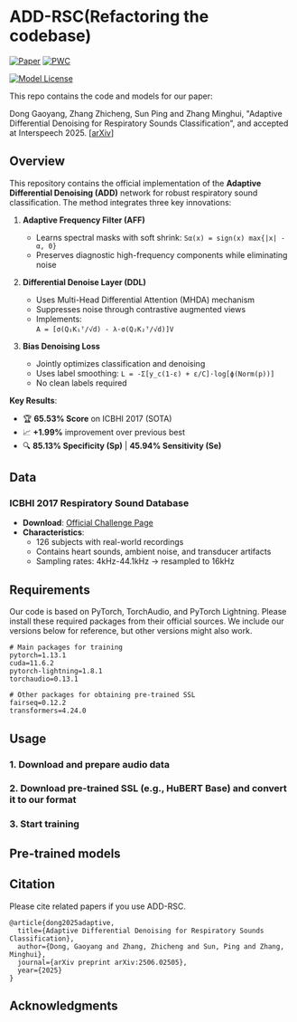 # ADD-RSC(Refactoring the codebase)
[![Paper](https://img.shields.io/badge/arXiv-2506.02505-red.svg?style=flat)](https://arxiv.org/abs/2506.02505)
[![PWC](https://img.shields.io/endpoint.svg?url=https://paperswithcode.com/badge/adaptive-differential-denoising-for/audio-classification-on-icbhi-respiratory)](https://paperswithcode.com/sota/audio-classification-on-icbhi-respiratory?p=adaptive-differential-denoising-for)

[![Model License](https://img.shields.io/badge/Model_License-Apache_2.0-olive)](https://opensource.org/licenses/Apache-2.0)

This repo contains the code and models for our paper: 

Dong Gaoyang, Zhang Zhicheng, Sun Ping and Zhang Minghui, "Adaptive Differential Denoising for Respiratory Sounds Classification", and accepted at Interspeech 2025.
[[arXiv](https://arxiv.org/pdf/2506.02505)]


## Overview
This repository contains the official implementation of the **Adaptive Differential Denoising (ADD)** network for robust respiratory sound classification. The method integrates three key innovations:

1. **Adaptive Frequency Filter (AFF)**  
   - Learns spectral masks with soft shrink: `Sα(x) = sign(x) max{|x| - α, 0}`
   - Preserves diagnostic high-frequency components while eliminating noise

2. **Differential Denoise Layer (DDL)**  
   - Uses Multi-Head Differential Attention (MHDA) mechanism
   - Suppresses noise through contrastive augmented views
   - Implements:  
     `A = [σ(Q₁K₁ᵀ/√d) - λ·σ(Q₂K₂ᵀ/√d)]V`

3. **Bias Denoising Loss**  
   - Jointly optimizes classification and denoising
   - Uses label smoothing: `L = -Σ[y_c(1-ε) + ε/C]·log[ϕ(Norm(p))]`
   - No clean labels required

**Key Results**:
- 🏆 **65.53% Score** on ICBHI 2017 (SOTA)
- 📈 **+1.99%** improvement over previous best
- 🔍 **85.13% Specificity (Sp)** | **45.94% Sensitivity (Se)**

## Data
### ICBHI 2017 Respiratory Sound Database
- **Download**: [Official Challenge Page](https://bhichallenge.med.auth.gr/ICBHI_2017_Challenge)
- **Characteristics**:
  - 126 subjects with real-world recordings
  - Contains heart sounds, ambient noise, and transducer artifacts
  - Sampling rates: 4kHz-44.1kHz → resampled to 16kHz



## Requirements

Our code is based on PyTorch, TorchAudio, and PyTorch Lightning. Please install these required packages from their official sources. We include our versions below for reference, but other versions might also work.

```
# Main packages for training
pytorch=1.13.1
cuda=11.6.2
pytorch-lightning=1.8.1
torchaudio=0.13.1

# Other packages for obtaining pre-trained SSL
fairseq=0.12.2
transformers=4.24.0
```


## Usage



### 1. Download and prepare audio data



### 2. Download pre-trained SSL (e.g., HuBERT Base) and convert it to our format



### 3. Start training




## Pre-trained models




## Citation

Please cite related papers if you use ADD-RSC.

```
@article{dong2025adaptive,
  title={Adaptive Differential Denoising for Respiratory Sounds Classification},
  author={Dong, Gaoyang and Zhang, Zhicheng and Sun, Ping and Zhang, Minghui},
  journal={arXiv preprint arXiv:2506.02505},
  year={2025}
}

```

## Acknowledgments

